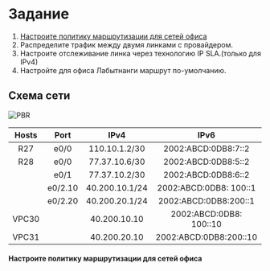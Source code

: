 # Задание

1. [Настроите политику маршрутизации для сетей офиса]() 
2. Распределите трафик между двумя линками с провайдером.
3. Настроите отслеживание линка через технологию IP SLA.(только для IPv4)
4. Настройте для офиса Лабытнанги маршрут по-умолчанию.

## Схема сети

![PBR](https://user-images.githubusercontent.com/112701413/201123485-43a6c360-2651-4d65-9bb5-2e26011456d9.jpg)


| Hosts     | Port    | IPv4             | IPv6                   | Примечание      | Регион     |
|:---------:|:-------:|:----------------:|:-------------------:|:---------------:|:----------:|
| R27       | e0/0    | 110.10.1.2/30    | 2002:ABCD:0DB8:7::2    | R25(Triada)     | Лабытнанги |
| R28       | e0/0    | 77.37.10.6/30    | 2002:ABCD:0DB8:5::2    | R26(Triada)     | Чокурдах   |
|           | e0/1    | 77.37.10.2/30    | 2002:ABCD:0DB8:6::2    | R25(Triada)     |            |
|           | e0/2.10 | 40.200.10.1/24   | 2002:ABCD:0DB8: 100::1  | SW29(Chukordah) |            |
|           | e0/2.20 | 40.200.20.1/24   | 2002:ABCD:0DB8:200::1  | SW29(Chukordah) |            |
| VPC30     |         | 40.200.10.10     | 2002:ABCD:0DB8: 100::10 |                 |            |
| VPC31     |         | 40.200.20.10     | 2002:ABCD:0DB8:200::10 |                 |            |


#### Настроите политику маршрутизации для сетей офиса
